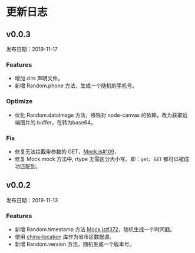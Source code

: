 # 更新日志

## v0.0.3

发布日期：2019-11-17

### Features

* 增加 d.ts 声明文件。
* 新增 Random.phone 方法，生成一个随机的手机号。

### Optimize

* 优化 Random.dataImage 方法，移除对 node-canvas 的依赖，改为获取远端图片的 buffer，在转为base64。

### Fix

* 修复无法拦截带参数的 GET，[Mock.js#109](https://github.com/nuysoft/Mock/issues/109)，
* 修复 Mock.mock 方法中, rtype 无需区分大小写。即：`get`、`GET` 都可以被成功匹配到。

## v0.0.2

发布日期：2019-11-13

### Features

* 新增 Random.timestamp 方法 [Mock.js#372](https://github.com/nuysoft/Mock/issues/372)，随机生成一个时间戳。
* 使用 [china-location](https://github.com/JasonBoy/china-location) 库作为省市区数据源。
* 新增 Random.version 方法，随机生成一个版本号。
